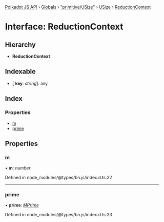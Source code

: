 [Polkadot JS API](../README.md) › [Globals](../globals.md) › ["primitive/USize"](../modules/_primitive_usize_.md) › [USize](../classes/_primitive_usize_.usize.md) › [ReductionContext](_primitive_usize_.usize.reductioncontext.md)

# Interface: ReductionContext

## Hierarchy

* **ReductionContext**

## Indexable

* \[ **key**: *string*\]: any

## Index

### Properties

* [m](_primitive_usize_.usize.reductioncontext.md#m)
* [prime](_primitive_usize_.usize.reductioncontext.md#prime)

## Properties

###  m

• **m**: *number*

Defined in node_modules/@types/bn.js/index.d.ts:22

___

###  prime

• **prime**: *[MPrime](_codec_uint_.uint.mprime.md)*

Defined in node_modules/@types/bn.js/index.d.ts:23
